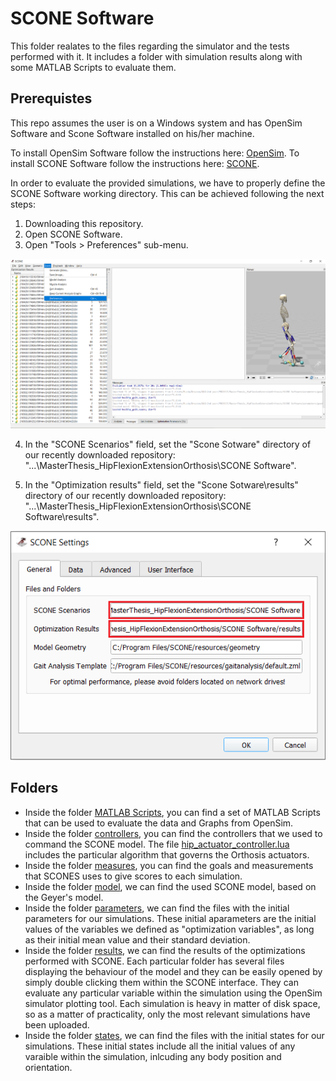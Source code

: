 # SCONE Software
This folder realates to the files regarding the simulator and the tests performed with it. It includes a folder with simulation results along with some MATLAB Scripts to evaluate them.  

## Prerequistes
This repo assumes the user is on a Windows system and has OpenSim Software and Scone Software installed on his/her machine.

To install OpenSim Software follow the instructions here: [OpenSim](https://simtk.org/frs/index.php?group_id=91).
To install SCONE Software follow the instructions here: [SCONE](https://scone.software/doku.php).

In order to evaluate the provided simulations, we have to properly define the SCONE Software working directory.
This can be achieved following the next steps:

1) Downloading this repository.
2) Open SCONE Software.
3) Open "Tools > Preferences" sub-menu.

<p align="center">
<img src="https://github.com/pep248/MasterThesis_HipFlexionExtensionOrthosis/blob/main/scone_tools.png">
</p>

4) In the "SCONE Scenarios" field, set the "Scone Sotware" directory of our recently downloaded repository:
"...\MasterThesis_HipFlexionExtensionOrthosis\SCONE Software".

5) In the "Optimization results" field, set the "Scone Sotware\results" directory of our recently downloaded repository:
"...\MasterThesis_HipFlexionExtensionOrthosis\SCONE Software\results".

<p align="center">
<img src="https://github.com/pep248/MasterThesis_HipFlexionExtensionOrthosis/blob/main/scone_config.png">
</p>


## Folders
* Inside the folder [MATLAB Scripts](https://github.com/pep248/MasterThesis_HipFlexionExtensionOrthosis/tree/main/SCONE%20Software/MATLAB%20Scripts), you can find a set of MATLAB Scripts that can be used to evaluate the data and Graphs from OpenSim.
* Inside the folder [controllers](https://github.com/pep248/MasterThesis_HipFlexionExtensionOrthosis/tree/main/SCONE%20Software/controllers), you can find the controllers that we used to command the SCONE model. The file [hip_actuator_controller.lua](https://github.com/pep248/MasterThesis_HipFlexionExtensionOrthosis/blob/main/SCONE%20Software/controllers/hip_actuator_controller.lua) includes the particular algorithm that governs the Orthosis actuators.
* Inside the folder [measures](https://github.com/pep248/MasterThesis_HipFlexionExtensionOrthosis/tree/main/SCONE%20Software/measures), you can find the goals and measurements that SCONES uses to give scores to each simulation.
* Inside the folder [model](https://github.com/pep248/MasterThesis_HipFlexionExtensionOrthosis/tree/main/SCONE%20Software/models), we can find the used SCONE model, based on the Geyer's model.
* Inside the folder [parameters](https://github.com/pep248/MasterThesis_HipFlexionExtensionOrthosis/tree/main/SCONE%20Software/parameters), we can find the files with the initial parameters for our simulations. These initial aparameters are the initial values of the variables we defined as "optimization variables", as long as their initial mean value and their standard deviation.
* Inside the folder [results](https://github.com/pep248/MasterThesis_HipFlexionExtensionOrthosis/tree/main/SCONE%20Software/results), we can find the results of the optimizations performed with SCONE. Each particular folder has several files displaying the behaviour of the model and they can be easily opened by simply double clicking them within the SCONE interface. They can evaluate any particular variable within the simulation using the OpenSim simulator plotting tool. Each simulation is heavy in matter of disk space, so as a matter of practicality, only the most relevant simulations have been uploaded.
* Inside the folder [states](https://github.com/pep248/MasterThesis_HipFlexionExtensionOrthosis/tree/main/SCONE%20Software/states), we can find  the files with the initial states for our simulations. These initial states include all the initial values of any varaible within the simulation, inlcuding any body position and orientation.

